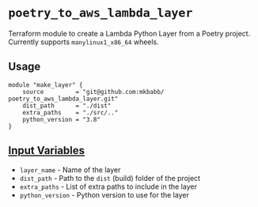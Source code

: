 # `poetry_to_aws_lambda_layer`

Terraform module to create a Lambda Python Layer from a Poetry project. Currently
supports `manylinux1_x86_64` wheels.

## Usage

```hcl
module "make_layer" {
    source         = "git@github.com:mkbabb/ poetry_to_aws_lambda_layer.git"
    dist_path      = "./dist"
    extra_paths    = "./src/.."
    python_version = "3.8"
}
```

## [Input Variables](/variables.tf)

-   `layer_name` - Name of the layer
-   `dist_path` - Path to the `dist` (build) folder of the project
-   `extra_paths` - List of extra paths to include in the layer
-   `python_version` - Python version to use for the layer
